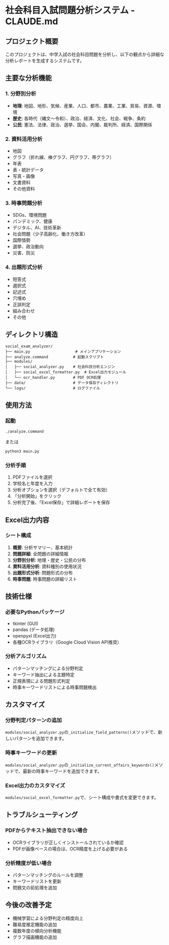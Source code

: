# 社会科目入試問題分析システム - CLAUDE.md

## プロジェクト概要
このプロジェクトは、中学入試の社会科目問題を分析し、以下の観点から詳細な分析レポートを生成するシステムです。

## 主要な分析機能

### 1. 分野別分析
- **地理**: 地図、地形、気候、産業、人口、都市、農業、工業、貿易、資源、環境
- **歴史**: 各時代（縄文〜令和）、政治、経済、文化、社会、戦争、条約
- **公民**: 憲法、法律、政治、選挙、国会、内閣、裁判所、経済、国際関係

### 2. 資料活用分析
- 地図
- グラフ（折れ線、棒グラフ、円グラフ、帯グラフ）
- 年表
- 表・統計データ
- 写真・画像
- 文書資料
- その他資料

### 3. 時事問題分析
- SDGs、環境問題
- パンデミック、健康
- デジタル、AI、技術革新
- 社会問題（少子高齢化、働き方改革）
- 国際情勢
- 選挙、政治動向
- 災害、防災

### 4. 出題形式分析
- 短答式
- 選択式
- 記述式
- 穴埋め
- 正誤判定
- 組み合わせ
- その他

## ディレクトリ構造
```
social_exam_analyzer/
├── main.py                    # メインアプリケーション
├── analyze.command           # 起動スクリプト
├── modules/
│   ├── social_analyzer.py    # 社会科目分析エンジン
│   ├── social_excel_formatter.py  # Excel出力モジュール
│   └── ocr_handler.py        # PDF OCR処理
├── data/                     # データ保存ディレクトリ
└── logs/                     # ログファイル
```

## 使用方法

### 起動
```bash
./analyze.command
```
または
```bash
python3 main.py
```

### 分析手順
1. PDFファイルを選択
2. 学校名と年度を入力
3. 分析オプションを選択（デフォルトで全て有効）
4. 「分析開始」をクリック
5. 分析完了後、「Excel保存」で詳細レポートを保存

## Excel出力内容

### シート構成
1. **概要**: 分析サマリー、基本統計
2. **問題詳細**: 全問題の詳細情報
3. **分野別分析**: 地理・歴史・公民の分布
4. **資料活用分析**: 資料種別の使用状況
5. **出題形式分析**: 問題形式の分布
6. **時事問題**: 時事問題の詳細リスト

## 技術仕様

### 必要なPythonパッケージ
- tkinter (GUI)
- pandas (データ処理)
- openpyxl (Excel出力)
- 各種OCRライブラリ（Google Cloud Vision API推奨）

### 分析アルゴリズム
- パターンマッチングによる分野判定
- キーワード抽出による主題特定
- 正規表現による問題形式判定
- 時事キーワードリストによる時事問題検出

## カスタマイズ

### 分野判定パターンの追加
`modules/social_analyzer.py`の`_initialize_field_patterns()`メソッドで、新しいパターンを追加できます。

### 時事キーワードの更新
`modules/social_analyzer.py`の`_initialize_current_affairs_keywords()`メソッドで、最新の時事キーワードを追加できます。

### Excel出力のカスタマイズ
`modules/social_excel_formatter.py`で、シート構成や書式を変更できます。

## トラブルシューティング

### PDFからテキスト抽出できない場合
- OCRライブラリが正しくインストールされているか確認
- PDFが画像ベースの場合は、OCR精度を上げる必要がある

### 分析精度が低い場合
- パターンマッチングのルールを調整
- キーワードリストを更新
- 問題文の前処理を追加

## 今後の改善予定
- 機械学習による分野判定の精度向上
- 難易度推定機能の追加
- 複数年度の傾向分析機能
- グラフ描画機能の追加